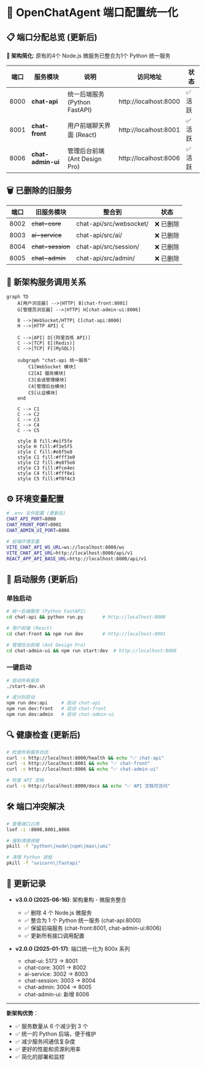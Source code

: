 # 🔧 OpenChatAgent 端口配置统一化

## 📋 端口分配总览 (更新后)

**🚀 架构简化**: 原有的4个 Node.js 微服务已整合为1个 Python 统一服务

| 端口 | 服务模块          | 说明                          | 访问地址              | 状态 |
| ---- | ----------------- | ----------------------------- | --------------------- | ---- |
| 8000 | **chat-api**      | 统一后端服务 (Python FastAPI) | http://localhost:8000 | ✅ 活跃 |
| 8001 | **chat-front**    | 用户前端聊天界面 (React)       | http://localhost:8001 | ✅ 活跃 |
| 8006 | **chat-admin-ui** | 管理后台前端 (Ant Design Pro) | http://localhost:8006 | ✅ 活跃 |

## 🗑️ 已删除的旧服务

| 端口 | 旧服务模块        | 整合到                        | 状态 |
| ---- | ----------------- | ----------------------------- | ---- |
| 8002 | ~~chat-core~~     | chat-api/src/websocket/       | ❌ 已删除 |
| 8003 | ~~ai-service~~    | chat-api/src/ai/              | ❌ 已删除 |
| 8004 | ~~chat-session~~  | chat-api/src/session/         | ❌ 已删除 |
| 8005 | ~~chat-admin~~    | chat-api/src/admin/           | ❌ 已删除 |

## 🔄 新架构服务调用关系

```mermaid
graph TD
    A[用户浏览器] -->|HTTP| B[chat-front:8001]
    G[管理员浏览器] -->|HTTP| H[chat-admin-ui:8006]

    B -->|WebSocket/HTTP| C[chat-api:8000]
    H -->|HTTP API| C

    C -->|API| D[(阿里百炼 API)]
    C -->|TCP| E[(Redis)]
    C -->|TCP| F[(MySQL)]

    subgraph "chat-api 统一服务"
        C1[WebSocket 模块]
        C2[AI 服务模块]
        C3[会话管理模块]
        C4[管理后台模块]
        C5[认证模块]
    end

    C --> C1
    C --> C2
    C --> C3
    C --> C4
    C --> C5

    style B fill:#e1f5fe
    style H fill:#f3e5f5
    style C fill:#e8f5e8
    style C1 fill:#fff3e0
    style C2 fill:#e8f5e8
    style C3 fill:#fce4ec
    style C4 fill:#fff8e1
    style C5 fill:#f0f4c3
```

## ⚙️ 环境变量配置

```bash
# .env 文件配置 (更新后)
CHAT_API_PORT=8000
CHAT_FRONT_PORT=8001
CHAT_ADMIN_UI_PORT=8006

# 前端环境变量
VITE_CHAT_API_WS_URL=ws://localhost:8000/ws
VITE_CHAT_API_URL=http://localhost:8000/api/v1
REACT_APP_API_BASE_URL=http://localhost:8000/api/v1
```

## 🚀 启动服务 (更新后)

### 单独启动

```bash
# 统一后端服务 (Python FastAPI)
cd chat-api && python run.py       # http://localhost:8000

# 用户前端 (React)
cd chat-front && npm run dev       # http://localhost:8001

# 管理后台前端 (Ant Design Pro)
cd chat-admin-ui && npm run start:dev  # http://localhost:8006
```

### 一键启动

```bash
# 启动所有服务
./start-dev.sh

# 或分别启动
npm run dev:api     # 启动 chat-api
npm run dev:front   # 启动 chat-front
npm run dev:admin   # 启动 chat-admin-ui
```

## 🔍 健康检查 (更新后)

```bash
# 检查所有服务状态
curl -s http://localhost:8000/health && echo "✅ chat-api"
curl -s http://localhost:8001 && echo "✅ chat-front"
curl -s http://localhost:8006 && echo "✅ chat-admin-ui"

# 检查 API 文档
curl -s http://localhost:8000/docs && echo "✅ API 文档可访问"
```

## 🛠️ 端口冲突解决

```bash
# 查看端口占用
lsof -i :8000,8001,8006

# 强制清理进程
pkill -f "python\|node\|npm\|max\|umi"

# 清理 Python 进程
pkill -f "uvicorn\|fastapi"
```

## 📝 更新记录

- **v3.0.0 (2025-06-16)**: 架构重构 - 微服务整合
  - ✅ 删除 4 个 Node.js 微服务
  - ✅ 整合为 1 个 Python 统一服务 (chat-api:8000)
  - ✅ 保留前端服务 (chat-front:8001, chat-admin-ui:8006)
  - ✅ 更新所有接口调用配置

- **v2.0.0 (2025-01-17)**: 端口统一化为 800x 系列
  - chat-ui: 5173 → 8001
  - chat-core: 3001 → 8002
  - ai-service: 3002 → 8003
  - chat-session: 3003 → 8004
  - chat-admin: 3004 → 8005
  - chat-admin-ui: 新增 8006

---

**新架构优势**：

- ✅ 服务数量从 6 个减少到 3 个
- ✅ 统一的 Python 后端，便于维护
- ✅ 减少服务间通信复杂度
- ✅ 更好的性能和资源利用率
- ✅ 简化的部署和监控
